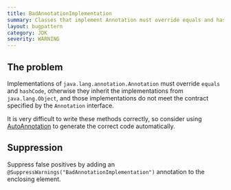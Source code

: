 ```yaml
---
title: BadAnnotationImplementation
summary: Classes that implement Annotation must override equals and hashCode. Consider using AutoAnnotation instead of implementing Annotation by hand.
layout: bugpattern
category: JDK
severity: WARNING
---
```


<!--
*** AUTO-GENERATED, DO NOT MODIFY ***
To make changes, edit the @BugPattern annotation or the explanation in docs/bugpattern.
-->

## The problem
Implementations of `java.lang.annotation.Annotation` must override `equals` and
`hashCode`, otherwise they inherit the implementations from `java.lang.Object`,
and those implementations do not meet the contract specified by the `Annotation`
interface.

It is very difficult to write these methods correctly, so consider using
[AutoAnnotation](https://github.com/google/auto/blob/master/value/src/main/java/com/google/auto/value/AutoAnnotation.java)
to generate the correct code automatically.

## Suppression
Suppress false positives by adding an `@SuppressWarnings("BadAnnotationImplementation")` annotation to the enclosing element.
